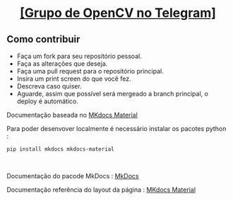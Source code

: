 ﻿<center>
<p>
<h1><a href="https://t.me/opencvBrasil">[Grupo de OpenCV no Telegram]</a> </h1>
</p>
</center>

## Como contribuir

- Faça um fork para seu repositório pessoal.
- Faça as alterações que deseja.
- Faça uma pull request para o repositório principal.
- Insira um print screen do que você fez.
- Descreva caso quiser.
- Aguarde, assim que possível será mergeado a branch principal, o deploy é automático.




Documentação baseada no [MKdocs Material](https://squidfunk.github.io/mkdocs-material/)


Para poder desenvover localmente é necessário instalar os pacotes python :
<br>
```
pip install mkdocs mkdocs-material
```
<br>


Documentação do pacode MkDocs : [MkDocs](https://www.mkdocs.org/getting-started)



Documentação referência do layout da página :  [MKdocs Material](https://squidfunk.github.io/mkdocs-material/)








